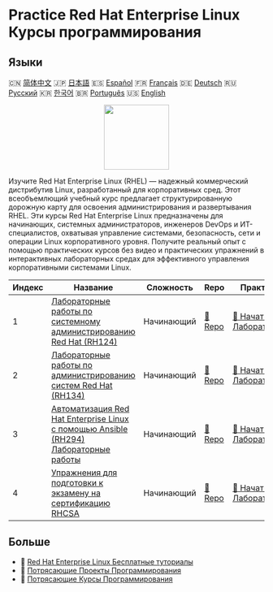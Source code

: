 # Practice Red Hat Enterprise Linux Курсы программирования

## Языки

🇨🇳 [简体中文](README_zh.md) 🇯🇵 [日本語](README_ja.md) 🇪🇸 [Español](README_es.md) 🇫🇷 [Français](README_fr.md) 🇩🇪 [Deutsch](README_de.md) 🇷🇺 [Русский](README_ru.md) 🇰🇷 [한국어](README_ko.md) 🇧🇷 [Português](README_pt.md) 🇺🇸 [English](README.md) 

<div align="center">
<img width="128px" src="https://file.labex.io/path/r7hHlDvORmjS.png">
</div>

Изучите Red Hat Enterprise Linux (RHEL) — надежный коммерческий дистрибутив Linux, разработанный для корпоративных сред. Этот всеобъемлющий учебный курс предлагает структурированную дорожную карту для освоения администрирования и развертывания RHEL. Эти курсы Red Hat Enterprise Linux предназначены для начинающих, системных администраторов, инженеров DevOps и ИТ-специалистов, охватывая управление системами, безопасность, сети и операции Linux корпоративного уровня. Получите реальный опыт с помощью практических курсов без видео и практических упражнений в интерактивных лабораторных средах для эффективного управления корпоративными системами Linux.

|   Индекс | Название                                                                                                                                                                   | Сложность   | Repo                                                                                            | Практика                                                                                                    |
|----------|----------------------------------------------------------------------------------------------------------------------------------------------------------------------------|-------------|-------------------------------------------------------------------------------------------------|-------------------------------------------------------------------------------------------------------------|
|        1 | [Лабораторные работы по системному администрированию Red Hat (RH124)](https://labex.io/ru/courses/red-hat-system-administration-rh124-labs)                                | Начинающий  | [🔗 Repo](https://github.com/labex-labs/red-hat-system-administration-rh124-labs)               | [🚀 Начать Лабораторию](https://labex.io/ru/courses/red-hat-system-administration-rh124-labs)               |
|        2 | [Лабораторные работы по администрированию систем Red Hat (RH134)](https://labex.io/ru/courses/red-hat-system-administration-rh134-labs)                                    | Начинающий  | [🔗 Repo](https://github.com/labex-labs/red-hat-system-administration-rh134-labs)               | [🚀 Начать Лабораторию](https://labex.io/ru/courses/red-hat-system-administration-rh134-labs)               |
|        3 | [Автоматизация Red Hat Enterprise Linux с помощью Ansible (RH294) Лабораторные работы](https://labex.io/ru/courses/red-hat-enterprise-linux-automation-with-ansible-rh294) | Начинающий  | [🔗 Repo](https://github.com/labex-labs/red-hat-enterprise-linux-automation-with-ansible-rh294) | [🚀 Начать Лабораторию](https://labex.io/ru/courses/red-hat-enterprise-linux-automation-with-ansible-rh294) |
|        4 | [Упражнения для подготовки к экзамену на сертификацию RHCSA](https://labex.io/ru/courses/rhcsa-certification-exam-practice-exercises)                                      | Начинающий  | [🔗 Repo](https://github.com/labex-labs/rhcsa-certification-exam-practice-exercises)            | [🚀 Начать Лабораторию](https://labex.io/ru/courses/rhcsa-certification-exam-practice-exercises)            |

## Больше

- 🔗 [Red Hat Enterprise Linux Бесплатные туториалы](https://github.com/labex-labs/rhel-free-tutorials)
- 🔗 [Потрясающие Проекты Программирования](https://github.com/labex-labs/awesome-programming-projects)
- 🔗 [Потрясающие Курсы Программирования](https://github.com/labex-labs/awesome-programming-courses)

